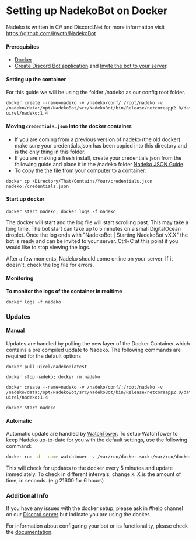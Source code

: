 # Setting up NadekoBot on Docker
Nadeko is written in C# and Discord.Net for more information visit <https://github.com/Kwoth/NadekoBot>

#### Prerequisites
- [Docker](https://docs.docker.com/engine/installation/)
- [Create Discord Bot application](http://ghostbot.readthedocs.io/zh_TW/latest/JSON%20Explanations/#creating-discord-bot-application) and [Invite the bot to your server](http://ghostbot.readthedocs.io/zh_TW/latest/JSON%20Explanations/#inviting-your-bot-to-your-server). 

#### Setting up the container
For this guide we will be using the folder /nadeko as our config root folder.
```
docker create --name=nadeko -v /nadeko/conf/:/root/nadeko -v /nadeko/data:/opt/NadekoBot/src/NadekoBot/bin/Release/netcoreapp2.0/data uirel/nadeko:1.4
```

#### Moving `credentials.json` into the docker container. 

- If you are coming from a previous version of nadeko (the old docker) make sure your credentials.json has been copied into this directory and is the only thing in this folder.
- If you are making a fresh install, create your credentials.json from the following guide and place it in the /nadeko folder [Nadeko JSON Guide](http://ghostbot.readthedocs.io/zh_TW/latest/JSON%20Explanations/). 
- To copy the the file from your computer to a container: 
```
docker cp /Directory/That/Contains/Your/credentials.json nadeko:/credentials.json
```

#### Start up docker
```
docker start nadeko; docker logs -f nadeko
```
The docker will start and the log file will start scrolling past. This may take a long time. The bot start can take up to 5 minutes on a small DigitalOcean droplet.
Once the log ends with "NadekoBot | Starting NadekoBot vX.X" the bot is ready and can be invited to your server. Ctrl+C at this point if you would like to stop viewing the logs.

After a few moments, Nadeko should come online on your server. If it doesn't, check the log file for errors. 

#### Monitoring
**To monitor the logs of the container in realtime** 
```
docker logs -f nadeko
```

### Updates

#### Manual
Updates are handled by pulling the new layer of the Docker Container which contains a pre compiled update to Nadeko.
The following commands are required for the default options

`docker pull uirel/nadeko:latest`

`docker stop nadeko; docker rm nadeko`

```
docker create --name=nadeko -v /nadeko/conf/:/root/nadeko -v /nadeko/data:/opt/NadekoBot/src/NadekoBot/bin/Release/netcoreapp2.0/data uirel/nadeko:1.4
```

`docker start nadeko`


#### Automatic
Automatic update are handled by [WatchTower](https://github.com/CenturyLinkLabs/watchtower).
To setup WatchTower to keep Nadeko up-to-date for you with the default settings, use the following command:

```bash
docker run -d --name watchtower -v /var/run/docker.sock:/var/run/docker.sock centurylink/watchtower --cleanup nadeko --interval 300
```

This will check for updates to the docker every 5 minutes and update immediately. To check in different intervals, change `X`. X is the amount of time, in seconds. (e.g 21600 for 6 hours)

### Additional Info
If you have any issues with the docker setup, please ask in #help channel on our [Discord server](https://discordapp.com/invite/nadekobot) but indicate you are using the docker.

For information about configuring your bot or its functionality, please check the [documentation](http://ghostbot.readthedocs.io/zh_TW/latest).
